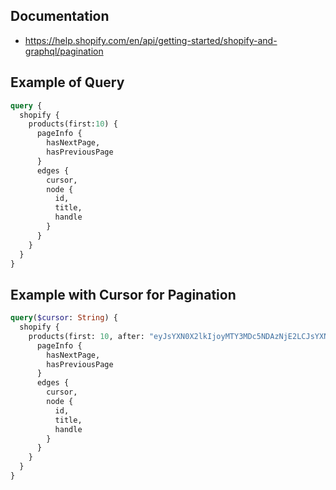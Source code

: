 ##  Documentation
 - https://help.shopify.com/en/api/getting-started/shopify-and-graphql/pagination

## Example of Query
```graphql
query {
  shopify {
    products(first:10) {
      pageInfo {
        hasNextPage,
        hasPreviousPage
      } 
      edges {
        cursor,
        node {
          id,
          title,
          handle
        }
      }        
    }
  }
}
```

## Example with Cursor for Pagination
```graphql
query($cursor: String) {
  shopify {
    products(first: 10, after: "eyJsYXN0X2lkIjoyMTY3MDc5NDAzNjE2LCJsYXN0X3ZhbHVlIjoiMjE2NzA3OTQwMzYxNiJ9") {
      pageInfo {
        hasNextPage,
        hasPreviousPage
      } 
      edges {
        cursor,
        node {
          id,
          title,
          handle
        }
      }        
    }
  }
}
```

